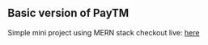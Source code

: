 ## Basic version of PayTM

Simple mini project using MERN stack
checkout live: [here](https://paytm-clone-gray.vercel.app/dashboard)
